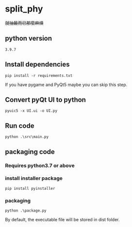 # split_phy

~~就抽籤而已那麼麻煩~~

## python version

`3.9.7`

## Install dependencies

```shell
pip install -r requirements.txt
```

If you have pygame and PyQt5 maybe you can skip this step.

## Convert pyQt UI to python

```shell
pyuic5 -x UI.ui -o UI.py
```

## Run code

```shell
python .\src\main.py
```

## packaging code

### Requires python3.7 or above

### install installer package

```shell
pip install pyinstaller
```

### packaging

```shell
python .\package.py
```

By default, the executable file will be stored in dist folder.
